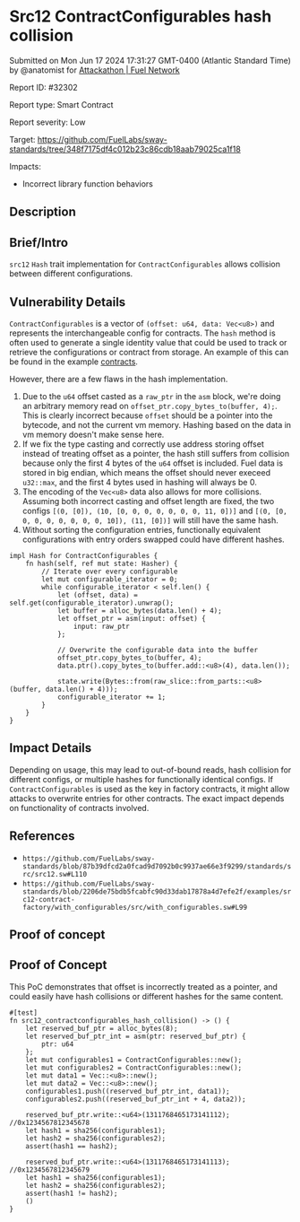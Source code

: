 
# Src12 ContractConfigurables hash collision

Submitted on Mon Jun 17 2024 17:31:27 GMT-0400 (Atlantic Standard Time) by @anatomist for [Attackathon | Fuel Network](https://immunefi.com/bounty/fuel-network-attackathon/)

Report ID: #32302

Report type: Smart Contract

Report severity: Low

Target: https://github.com/FuelLabs/sway-standards/tree/348f7175df4c012b23c86cdb18aab79025ca1f18

Impacts:
- Incorrect library function behaviors

## Description
## Brief/Intro

`src12` `Hash` trait implementation for `ContractConfigurables` allows collision between different configurations.

## Vulnerability Details

`ContractConfigurables` is a vector of `(offset: u64, data: Vec<u8>)` and represents the interchangeable config for contracts. The `hash` method is often used to generate a single identity value that could be used to track or retrieve the configurations or contract from storage. An example of this can be found in the example [contracts](https://github.com/FuelLabs/sway-standards/blob/2206de75bdb5fcabfc90d33dab17878a4d7efe2f/examples/src12-contract-factory/with_configurables/src/with_configurables.sw#L187).

However, there are a few flaws in the hash implementation. 

1. Due to the `u64` offset casted as a `raw_ptr` in the `asm` block, we're doing an arbitrary memory read on `offset_ptr.copy_bytes_to(buffer, 4);`. This is clearly incorrect because `offset` should be a pointer into the bytecode, and not the current vm memory. Hashing based on the data in vm memory doesn't make sense here.
2. If we fix the type casting and correctly use address storing offset instead of treating offset as a pointer, the hash still suffers from collision because only the first 4 bytes of the `u64` offset is included. Fuel data is stored in big endian, which means the offset should never execeed `u32::max`, and the first 4 bytes used in hashing will always be 0. 
3. The encoding of the `Vec<u8>` data also allows for more collisions. Assuming both incorrect casting and offset length are fixed, the two configs `[(0, [0]), (10, [0, 0, 0, 0, 0, 0, 0, 11, 0])]` and `[(0, [0, 0, 0, 0, 0, 0, 0, 0, 10]), (11, [0])]` will still have the same hash.
4. Without sorting the configuration entries, functionally equivalent configurations with entry orders swapped could have different hashes.

```
impl Hash for ContractConfigurables {
    fn hash(self, ref mut state: Hasher) {
        // Iterate over every configurable
        let mut configurable_iterator = 0;
        while configurable_iterator < self.len() {
            let (offset, data) = self.get(configurable_iterator).unwrap();
            let buffer = alloc_bytes(data.len() + 4);
            let offset_ptr = asm(input: offset) {
                input: raw_ptr
            };

            // Overwrite the configurable data into the buffer
            offset_ptr.copy_bytes_to(buffer, 4);
            data.ptr().copy_bytes_to(buffer.add::<u8>(4), data.len());

            state.write(Bytes::from(raw_slice::from_parts::<u8>(buffer, data.len() + 4)));
            configurable_iterator += 1;
        }
    }
}
```

## Impact Details

Depending on usage, this may lead to out-of-bound reads, hash collision for different configs, or multiple hashes for functionally identical configs. If `ContractConfigurables` is used as the key in factory contracts, it might allow attacks to overwrite entries for other contracts. The exact impact depends on functionality of contracts involved.

## References

- `https://github.com/FuelLabs/sway-standards/blob/87b39dfcd2a0fcad9d7092b0c9937ae66e3f9299/standards/src/src12.sw#L110`
- `https://github.com/FuelLabs/sway-standards/blob/2206de75bdb5fcabfc90d33dab17878a4d7efe2f/examples/src12-contract-factory/with_configurables/src/with_configurables.sw#L99`
        
## Proof of concept
## Proof of Concept

This PoC demonstrates that offset is incorrectly treated as a pointer, and could easily have hash collisions or different hashes for the same content.

```
#[test]
fn src12_contractconfigurables_hash_collision() -> () {
    let reserved_buf_ptr = alloc_bytes(8);
    let reserved_buf_ptr_int = asm(ptr: reserved_buf_ptr) {
        ptr: u64
    };
    let mut configurables1 = ContractConfigurables::new();
    let mut configurables2 = ContractConfigurables::new();
    let mut data1 = Vec::<u8>::new();
    let mut data2 = Vec::<u8>::new();
    configurables1.push((reserved_buf_ptr_int, data1));
    configurables2.push((reserved_buf_ptr_int + 4, data2));

    reserved_buf_ptr.write::<u64>(1311768465173141112);             //0x1234567812345678
    let hash1 = sha256(configurables1);
    let hash2 = sha256(configurables2);
    assert(hash1 == hash2);

    reserved_buf_ptr.write::<u64>(1311768465173141113);             //0x1234567812345679
    let hash1 = sha256(configurables1);
    let hash2 = sha256(configurables2);
    assert(hash1 != hash2);
    ()
}
```